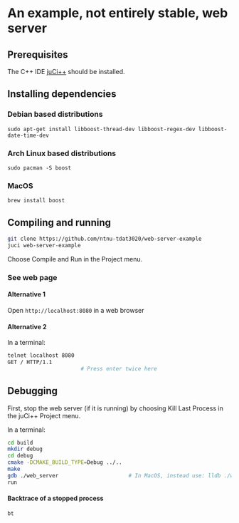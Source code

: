 # An example, not entirely stable, web server

## Prerequisites
The C++ IDE [juCi++](https://github.com/cppit/jucipp) should be installed.

## Installing dependencies

### Debian based distributions
`sudo apt-get install libboost-thread-dev libboost-regex-dev libboost-date-time-dev`

### Arch Linux based distributions
`sudo pacman -S boost`

### MacOS
`brew install boost`

## Compiling and running
```sh
git clone https://github.com/ntnu-tdat3020/web-server-example
juci web-server-example
```

Choose Compile and Run in the Project menu.

### See web page
#### Alternative 1
Open `http://localhost:8080` in a web browser

#### Alternative 2
In a terminal:
```sh
telnet localhost 8080
GET / HTTP/1.1
                       # Press enter twice here

```

## Debugging
First, stop the web server (if it is running) by choosing Kill Last Process in the juCi++ Project menu.

In a terminal:
```sh
cd build
mkdir debug
cd debug
cmake -DCMAKE_BUILD_TYPE=Debug ../..
make
gdb ./web_server                      # In MacOS, instead use: lldb ./web_server
run
```

#### Backtrace of a stopped process
```sh
bt
```
